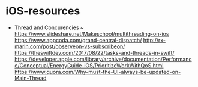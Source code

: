 # iOS-resources

- Thread and Concurencies 
~ https://www.slideshare.net/Makeschool/multithreading-on-ios
https://www.appcoda.com/grand-central-dispatch/
http://rx-marin.com/post/observeon-vs-subscribeon/
https://theswiftdev.com/2017/08/22/tasks-and-threads-in-swift/
https://developer.apple.com/library/archive/documentation/Performance/Conceptual/EnergyGuide-iOS/PrioritizeWorkWithQoS.html
https://www.quora.com/Why-must-the-UI-always-be-updated-on-Main-Thread
